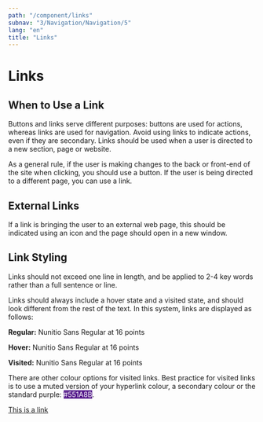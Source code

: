 ```yaml
---
path: "/component/links"
subnav: "3/Navigation/Navigation/5"
lang: "en"
title: "Links"
---
```

# Links

## When to Use a Link

Buttons and links serve different purposes: buttons are used for actions, whereas links are used for navigation. Avoid using links to indicate actions, even if they are secondary. Links should be used when a user is directed to a new section, page or website.

As a general rule, if the user is making changes to the back or front-end of the site when clicking, you should use a button. If the user is being directed to a different page, you can use a link.

## External Links

If a link is bringing the user to an external web page, this should be indicated using an icon and the page should open in a new window.

## Link Styling

Links should not exceed one line in length, and be applied to 2-4 key words rather than a full sentence or line.

Links should always include a hover state and a visited state, and should look different from the rest of the text. In this system, links are displayed as follows:

**Regular:** Nunitio Sans Regular at 16 points

**Hover:** Nunitio Sans Regular at 16 points

**Visited:** Nunitio Sans Regular at 16 points

There are other colour options for visited links. Best practice for visited links is to use a muted version of your hyperlink colour, a secondary colour or the standard purple: <badge style="background-color: #551A8B; color: white">#551A8B</badge>.


<a href="#">This is a link</a>

<codeblock html='
    <a href="#">This is a link</a>
' react='' />
</codeblock>